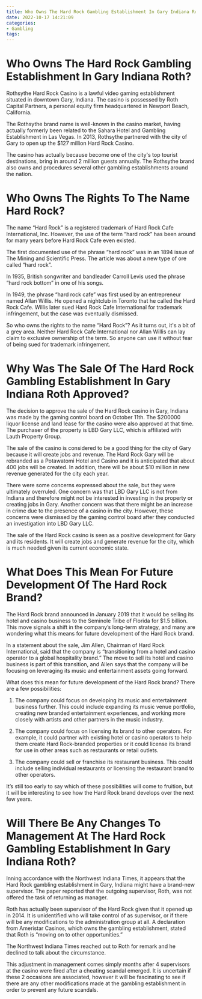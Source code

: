 ```yaml
---
title: Who Owns The Hard Rock Gambling Establishment In Gary Indiana Roth
date: 2022-10-17 14:21:09
categories:
- Gambling
tags:
---
```



#  Who Owns The Hard Rock Gambling Establishment In Gary Indiana Roth?

Rothsythe Hard Rock Casino is a lawful video gaming establishment situated in downtown Gary, Indiana. The casino is possessed by Roth Capital Partners, a personal equity firm headquartered in Newport Beach, California.

The Rothsythe brand name is well-known in the casino market, having actually formerly been related to the Sahara Hotel and Gambling Establishment in Las Vegas. In 2013, Rothsythe partnered with the city of Gary to open up the $127 million Hard Rock Casino.

The casino has actually because become one of the city's top tourist destinations, bring in around 2 million guests annually. The Rothsythe brand also owns and procedures several other gambling establishments around the nation.

#  Who Owns The Rights To The Name Hard Rock?

The name “Hard Rock” is a registered trademark of Hard Rock Cafe International, Inc. However, the use of the term “hard rock” has been around for many years before Hard Rock Cafe even existed.

The first documented use of the phrase “hard rock” was in an 1894 issue of The Mining and Scientific Press. The article was about a new type of ore called “hard rock”.

In 1935, British songwriter and bandleader Carroll Levis used the phrase “hard rock bottom” in one of his songs.

In 1949, the phrase “hard rock cafe” was first used by an entrepreneur named Allan Willis. He opened a nightclub in Toronto that he called the Hard Rock Cafe. Willis later sued Hard Rock Cafe International for trademark infringement, but the case was eventually dismissed.

So who owns the rights to the name “Hard Rock”? As it turns out, it's a bit of a grey area. Neither Hard Rock Cafe International nor Allan Willis can lay claim to exclusive ownership of the term. So anyone can use it without fear of being sued for trademark infringement.

#  Why Was The Sale Of The Hard Rock Gambling Establishment In Gary Indiana Roth Approved?

The decision to approve the sale of the Hard Rock casino in Gary, Indiana was made by the gaming control board on October 11th. The $200000 liquor license and land lease for the casino were also approved at that time. The purchaser of the property is LBD Gary LLC, which is affiliated with Lauth Property Group.

The sale of the casino is considered to be a good thing for the city of Gary because it will create jobs and revenue. The Hard Rock Gary will be rebranded as a Potawatomi Hotel and Casino and it is anticipated that about 400 jobs will be created. In addition, there will be about $10 million in new revenue generated for the city each year.

There were some concerns expressed about the sale, but they were ultimately overruled. One concern was that LBD Gary LLC is not from Indiana and therefore might not be interested in investing in the property or creating jobs in Gary. Another concern was that there might be an increase in crime due to the presence of a casino in the city. However, these concerns were dismissed by the gaming control board after they conducted an investigation into LBD Gary LLC.

The sale of the Hard Rock casino is seen as a positive development for Gary and its residents. It will create jobs and generate revenue for the city, which is much needed given its current economic state.

#  What Does This Mean For Future Development Of The Hard Rock Brand?


The Hard Rock brand announced in January 2019 that it would be selling its hotel and casino business to the Seminole Tribe of Florida for $1.5 billion. This move signals a shift in the company’s long-term strategy, and many are wondering what this means for future development of the Hard Rock brand.

In a statement about the sale, Jim Allen, Chairman of Hard Rock International, said that the company is “transitioning from a hotel and casino operator to a global hospitality brand.” The move to sell its hotel and casino business is part of this transition, and Allen says that the company will be focusing on leveraging its music and entertainment assets going forward.

What does this mean for future development of the Hard Rock brand? There are a few possibilities:

1. The company could focus on developing its music and entertainment business further. This could include expanding its music venue portfolio, creating new branded entertainment experiences, and working more closely with artists and other partners in the music industry.

2. The company could focus on licensing its brand to other operators. For example, it could partner with existing hotel or casino operators to help them create Hard Rock-branded properties or it could license its brand for use in other areas such as restaurants or retail outlets.

3. The company could sell or franchise its restaurant business. This could include selling individual restaurants or licensing the restaurant brand to other operators.

It’s still too early to say which of these possibilities will come to fruition, but it will be interesting to see how the Hard Rock brand develops over the next few years.

#  Will There Be Any Changes To Management At The Hard Rock Gambling Establishment In Gary Indiana Roth?

Inning accordance with the Northwest Indiana Times, it appears that the Hard Rock gambling establishment in Gary, Indiana might have a brand-new supervisor. The paper reported that the outgoing supervisor, Roth, was not offered the task of returning as manager.

Roth has actually been supervisor of the Hard Rock given that it opened up in 2014. It is unidentified who will take control of as supervisor, or if there will be any modifications to the administration group at all. A declaration from Ameristar Casinos, which owns the gambling establishment, stated that Roth is “moving on to other opportunities.”

The Northwest Indiana Times reached out to Roth for remark and he declined to talk about the circumstance.

This adjustment in management comes simply months after 4 supervisors at the casino were fired after a cheating scandal emerged. It is uncertain if these 2 occasions are associated, however it will be fascinating to see if there are any other modifications made at the gambling establishment in order to prevent any future scandals.